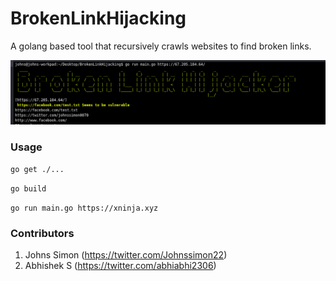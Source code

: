# BrokenLinkHijacking

A golang based tool that recursively crawls websites to find broken links.

![Screenshot](screenshot.png)

### Usage

`go get ./...`

`go build`

`go run main.go https://xninja.xyz`


### Contributors

1. Johns Simon (https://twitter.com/Johnssimon22)
2. Abhishek S (https://twitter.com/abhiabhi2306)

